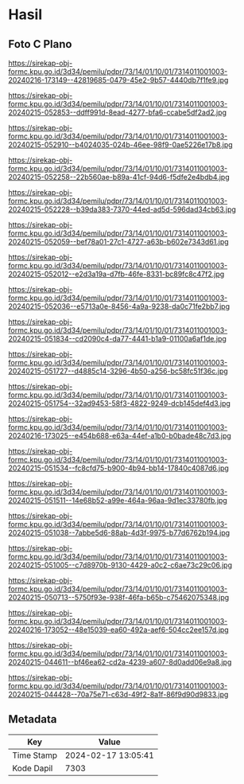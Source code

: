 # Hasil

## Foto C Plano

https://sirekap-obj-formc.kpu.go.id/3d34/pemilu/pdpr/73/14/01/10/01/7314011001003-20240216-173149--42819685-0479-45e2-9b57-4440db7f1fe9.jpg

https://sirekap-obj-formc.kpu.go.id/3d34/pemilu/pdpr/73/14/01/10/01/7314011001003-20240215-052853--ddff991d-8ead-4277-bfa6-ccabe5df2ad2.jpg

https://sirekap-obj-formc.kpu.go.id/3d34/pemilu/pdpr/73/14/01/10/01/7314011001003-20240215-052910--b4024035-024b-46ee-98f9-0ae5226e17b8.jpg

https://sirekap-obj-formc.kpu.go.id/3d34/pemilu/pdpr/73/14/01/10/01/7314011001003-20240215-052258--22b560ae-b89a-41cf-94d6-f5dfe2e4bdb4.jpg

https://sirekap-obj-formc.kpu.go.id/3d34/pemilu/pdpr/73/14/01/10/01/7314011001003-20240215-052228--b39da383-7370-44ed-ad5d-596dad34cb63.jpg

https://sirekap-obj-formc.kpu.go.id/3d34/pemilu/pdpr/73/14/01/10/01/7314011001003-20240215-052059--bef78a01-27c1-4727-a63b-b602e7343d61.jpg

https://sirekap-obj-formc.kpu.go.id/3d34/pemilu/pdpr/73/14/01/10/01/7314011001003-20240215-052012--e2d3a19a-d7fb-46fe-8331-bc89fc8c47f2.jpg

https://sirekap-obj-formc.kpu.go.id/3d34/pemilu/pdpr/73/14/01/10/01/7314011001003-20240215-052036--e5713a0e-8456-4a9a-9238-da0c71fe2bb7.jpg

https://sirekap-obj-formc.kpu.go.id/3d34/pemilu/pdpr/73/14/01/10/01/7314011001003-20240215-051834--cd2090c4-da77-4441-b1a9-01100a6af1de.jpg

https://sirekap-obj-formc.kpu.go.id/3d34/pemilu/pdpr/73/14/01/10/01/7314011001003-20240215-051727--d4885c14-3296-4b50-a256-bc58fc51f36c.jpg

https://sirekap-obj-formc.kpu.go.id/3d34/pemilu/pdpr/73/14/01/10/01/7314011001003-20240215-051754--32ad9453-58f3-4822-9249-dcb145def4d3.jpg

https://sirekap-obj-formc.kpu.go.id/3d34/pemilu/pdpr/73/14/01/10/01/7314011001003-20240216-173025--e454b688-e63a-44ef-a1b0-b0bade48c7d3.jpg

https://sirekap-obj-formc.kpu.go.id/3d34/pemilu/pdpr/73/14/01/10/01/7314011001003-20240215-051534--fc8cfd75-b900-4b94-bb14-17840c4087d6.jpg

https://sirekap-obj-formc.kpu.go.id/3d34/pemilu/pdpr/73/14/01/10/01/7314011001003-20240215-051511--14e68b52-a99e-464a-96aa-9d1ec33780fb.jpg

https://sirekap-obj-formc.kpu.go.id/3d34/pemilu/pdpr/73/14/01/10/01/7314011001003-20240215-051038--7abbe5d6-88ab-4d3f-9975-b77d6762b194.jpg

https://sirekap-obj-formc.kpu.go.id/3d34/pemilu/pdpr/73/14/01/10/01/7314011001003-20240215-051005--c7d8970b-9130-4429-a0c2-c6ae73c29c06.jpg

https://sirekap-obj-formc.kpu.go.id/3d34/pemilu/pdpr/73/14/01/10/01/7314011001003-20240215-050713--5750f93e-938f-46fa-b65b-c75462075348.jpg

https://sirekap-obj-formc.kpu.go.id/3d34/pemilu/pdpr/73/14/01/10/01/7314011001003-20240216-173052--48e15039-ea60-492a-aef6-504cc2ee157d.jpg

https://sirekap-obj-formc.kpu.go.id/3d34/pemilu/pdpr/73/14/01/10/01/7314011001003-20240215-044611--bf46ea62-cd2a-4239-a607-8d0add06e9a8.jpg

https://sirekap-obj-formc.kpu.go.id/3d34/pemilu/pdpr/73/14/01/10/01/7314011001003-20240215-044428--70a75e71-c63d-49f2-8a1f-86f9d90d9833.jpg


## Metadata

| Key        | Value               |
| ---------- | ------------------- |
| Time Stamp | 2024-02-17 13:05:41 |
| Kode Dapil | 7303                |



